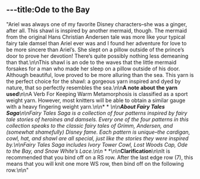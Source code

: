 ---title:Ode to the Bay
---
"Ariel was always one of my favorite Disney characters–she was a ginger, after all. This shawl is inspired by another mermaid, though. The mermaid from the original Hans Christian Andersen tale was more like your typical fairy tale damsel than Ariel ever was and I found her adventure for love to be more sincere than Ariel’s. She slept on a pillow outside of the prince’s door to prove her devotion! There’s quite possibly nothing less demeaning than that.\n\nThis shawl is an ode to the waves that the little mermaid forsakes for a man who made her sleep on a pillow outside of his door. Although beautiful, love proved to be more alluring than the sea. This yarn is the perfect choice for the shawl: a gorgeous yarn inspired and dyed by nature, that so perfectly resembles the sea.\n\n**A note about the yarn used**\n\nA Verb For Keeping Warm Metamorphosis is classified as a sport weight yarn. However, most knitters will be able to obtain a similar gauge with a heavy fingering weight yarn.\n\n* * *\n\n**About Fairy Tales Saga**\n\nFairy Tales Saga is a collection of four patterns inspired by fairy tale stories of heroines and damsels. Every one of the four patterns in this collection speaks to the classic fairy tales of Grimm, Andersen, and (somewhat shamefully) Disney fame. Each pattern is unique–the cardigan, cowl, hat, and shawl are all special, just like the stories they were inspired by.\n\nFairy Tales Saga includes Ivory Tower Cowl, Lost Woods Cap, Ode to the Bay, and Snow White’s Lace.\n\n* * *\n\n**Clarification**\n\nIt is recommended that you bind off on a RS row. After the last edge row (7), this means that you will knit one more WS row, then bind off on the following row.\n\n"
